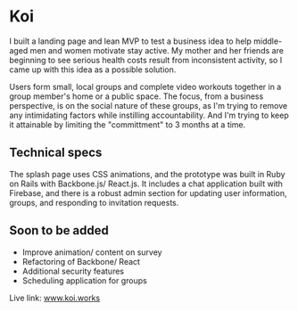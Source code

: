 # Koi

I built a landing page and lean MVP to test a business idea to help middle-aged men and women motivate stay active. My mother and her friends are beginning to see serious health costs result from inconsistent activity, so I came up with this idea as a possible solution.

Users form small, local groups and complete video workouts together in a group member's home or a public space. The focus, from a business perspective, is on the social nature of these groups, as I'm trying to remove any intimidating factors while instilling accountability. And I'm trying to keep it attainable by limiting the "committment" to 3 months at a time.


## Technical specs

The splash page uses CSS animations, and the prototype was built in Ruby on Rails with Backbone.js/ React.js. It includes a chat application built with Firebase, and there is a robust admin section for updating user information, groups, and responding to invitation requests.

## Soon to be added

* Improve animation/ content on survey
* Refactoring of Backbone/ React 
* Additional security features
* Scheduling application for groups

Live link: www.koi.works

